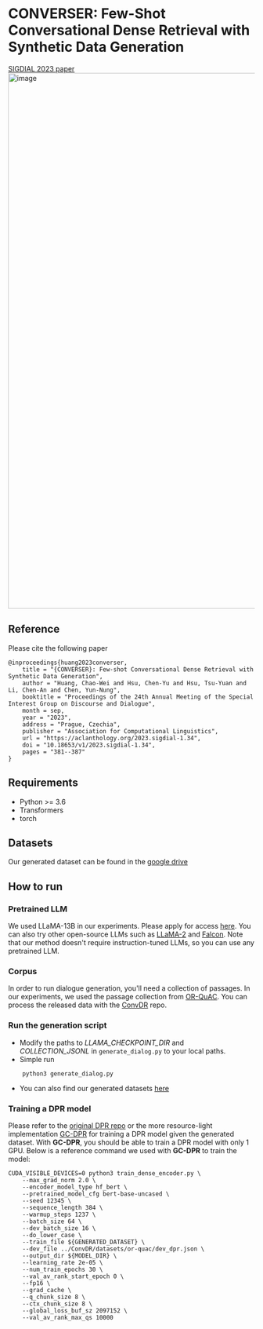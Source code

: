 CONVERSER: Few-Shot Conversational Dense Retrieval with Synthetic Data Generation
===
[SIGDIAL 2023 paper](https://arxiv.org/abs/2309.06748)
<img width="1092" alt="image" src="https://github.com/MiuLab/CONVERSER/assets/11765276/facee859-007f-4496-b042-26d4a4a437d4">


## Reference
Please cite the following paper
```
@inproceedings{huang2023converser,
    title = "{CONVERSER}: Few-shot Conversational Dense Retrieval with Synthetic Data Generation",
    author = "Huang, Chao-Wei and Hsu, Chen-Yu and Hsu, Tsu-Yuan and Li, Chen-An and Chen, Yun-Nung",
    booktitle = "Proceedings of the 24th Annual Meeting of the Special Interest Group on Discourse and Dialogue",
    month = sep,
    year = "2023",
    address = "Prague, Czechia",
    publisher = "Association for Computational Linguistics",
    url = "https://aclanthology.org/2023.sigdial-1.34",
    doi = "10.18653/v1/2023.sigdial-1.34",
    pages = "381--387"
}

```

## Requirements
* Python >= 3.6
* Transformers
* torch

## Datasets
Our generated dataset can be found in the [google drive](https://drive.google.com/drive/folders/1z375Z5-3vNnB6Pi37I0u-P1BDDW_9kDB?usp=sharing)

## How to run
### Pretrained LLM
We used LLaMA-13B in our experiments. Please apply for access [here](https://docs.google.com/forms/d/e/1FAIpQLSfqNECQnMkycAp2jP4Z9TFX0cGR4uf7b_fBxjY_OjhJILlKGA/viewform). You can also try other open-source LLMs such as [LLaMA-2](https://ai.meta.com/llama/) and [Falcon](https://huggingface.co/blog/falcon). Note that our method doesn't require instruction-tuned LLMs, so you can use any pretrained LLM.

### Corpus
In order to run dialogue generation, you'll need a collection of passages. In our experiments, we used the passage collection from [OR-QuAC](https://github.com/prdwb/orconvqa-release). You can process the released data with the [ConvDR](https://github.com/thunlp/ConvDR) repo.

### Run the generation script
- Modify the paths to *LLAMA_CHECKPOINT_DIR* and *COLLECTION_JSONL* in `generate_dialog.py` to your local paths.
- Simple run
```
    python3 generate_dialog.py
```
- You can also find our generated datasets [here](https://drive.google.com/drive/folders/1z375Z5-3vNnB6Pi37I0u-P1BDDW_9kDB?usp=sharing)

### Training a DPR model
Please refer to the [original DPR repo](https://github.com/facebookresearch/DPR) or the more resource-light implementation [GC-DPR](https://github.com/luyug/GC-DPR) for training a DPR model given the generated dataset. With **GC-DPR**, you should be able to train a DPR model with only 1 GPU. Below is a reference command we used with **GC-DPR** to train the model:
```
CUDA_VISIBLE_DEVICES=0 python3 train_dense_encoder.py \
    --max_grad_norm 2.0 \
    --encoder_model_type hf_bert \
    --pretrained_model_cfg bert-base-uncased \
    --seed 12345 \
    --sequence_length 384 \
    --warmup_steps 1237 \
    --batch_size 64 \
    --dev_batch_size 16 \
    --do_lower_case \
    --train_file ${GENERATED_DATASET} \
    --dev_file ../ConvDR/datasets/or-quac/dev_dpr.json \
    --output_dir ${MODEL_DIR} \
    --learning_rate 2e-05 \
    --num_train_epochs 30 \
    --val_av_rank_start_epoch 0 \
    --fp16 \
    --grad_cache \
    --q_chunk_size 8 \
    --ctx_chunk_size 8 \
    --global_loss_buf_sz 2097152 \
    --val_av_rank_max_qs 10000
``` 
